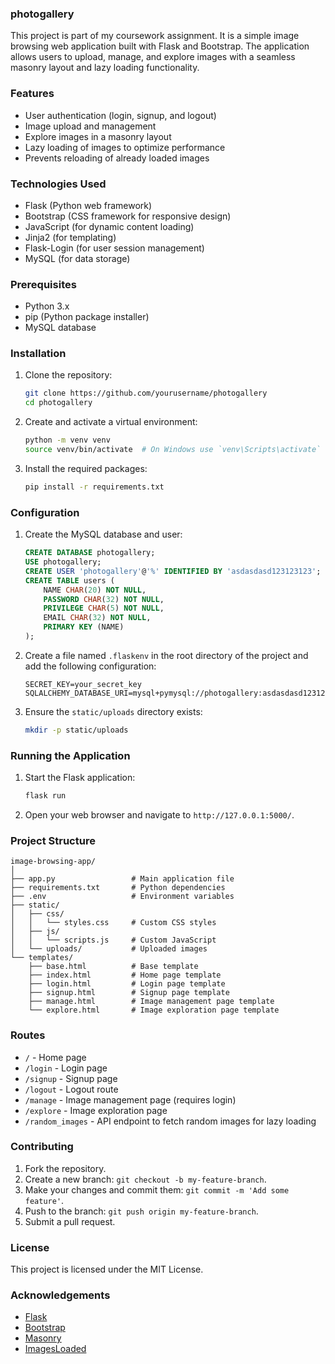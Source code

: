 ### photogallery

This project is part of my coursework assignment. It is a simple image browsing web application built with Flask and Bootstrap. The application allows users to upload, manage, and explore images with a seamless masonry layout and lazy loading functionality.

### Features

- User authentication (login, signup, and logout)
- Image upload and management
- Explore images in a masonry layout
- Lazy loading of images to optimize performance
- Prevents reloading of already loaded images

### Technologies Used

- Flask (Python web framework)
- Bootstrap (CSS framework for responsive design)
- JavaScript (for dynamic content loading)
- Jinja2 (for templating)
- Flask-Login (for user session management)
- MySQL (for data storage)

### Prerequisites

- Python 3.x
- pip (Python package installer)
- MySQL database

### Installation

1. Clone the repository:
   ```sh
   git clone https://github.com/yourusername/photogallery
   cd photogallery
   ```

2. Create and activate a virtual environment:
   ```sh
   python -m venv venv
   source venv/bin/activate  # On Windows use `venv\Scripts\activate`
   ```

3. Install the required packages:
   ```sh
   pip install -r requirements.txt
   ```

### Configuration

1. Create the MySQL database and user:
   ```sql
   CREATE DATABASE photogallery;
   USE photogallery;
   CREATE USER 'photogallery'@'%' IDENTIFIED BY 'asdasdasd123123123';
   CREATE TABLE users (
       NAME CHAR(20) NOT NULL,
       PASSWORD CHAR(32) NOT NULL,
       PRIVILEGE CHAR(5) NOT NULL,
       EMAIL CHAR(32) NOT NULL,
       PRIMARY KEY (NAME)
   );
   ```

2. Create a file named `.flaskenv` in the root directory of the project and add the following configuration:
   ```plaintext
   SECRET_KEY=your_secret_key
   SQLALCHEMY_DATABASE_URI=mysql+pymysql://photogallery:asdasdasd123123123@localhost/photogallery
   ```

3. Ensure the `static/uploads` directory exists:
   ```sh
   mkdir -p static/uploads
   ```

### Running the Application

1. Start the Flask application:
   ```sh
   flask run
   ```

2. Open your web browser and navigate to `http://127.0.0.1:5000/`.

### Project Structure

```plaintext
image-browsing-app/
│
├── app.py                 # Main application file
├── requirements.txt       # Python dependencies
├── .env                   # Environment variables
├── static/
│   ├── css/
│   │   └── styles.css     # Custom CSS styles
│   ├── js/
│   │   └── scripts.js     # Custom JavaScript
│   └── uploads/           # Uploaded images
└── templates/
    ├── base.html          # Base template
    ├── index.html         # Home page template
    ├── login.html         # Login page template
    ├── signup.html        # Signup page template
    ├── manage.html        # Image management page template
    └── explore.html       # Image exploration page template
```

### Routes

- `/` - Home page
- `/login` - Login page
- `/signup` - Signup page
- `/logout` - Logout route
- `/manage` - Image management page (requires login)
- `/explore` - Image exploration page
- `/random_images` - API endpoint to fetch random images for lazy loading

### Contributing

1. Fork the repository.
2. Create a new branch: `git checkout -b my-feature-branch`.
3. Make your changes and commit them: `git commit -m 'Add some feature'`.
4. Push to the branch: `git push origin my-feature-branch`.
5. Submit a pull request.

### License

This project is licensed under the MIT License.

### Acknowledgements

- [Flask](https://flask.palletsprojects.com/)
- [Bootstrap](https://getbootstrap.com/)
- [Masonry](https://masonry.desandro.com/)
- [ImagesLoaded](https://imagesloaded.desandro.com/)
